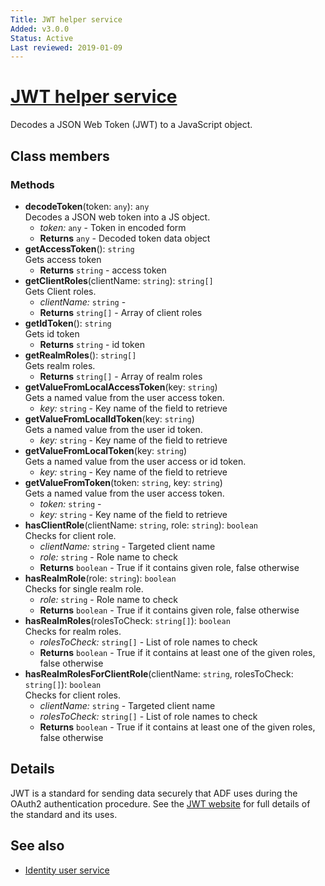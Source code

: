```yaml
---
Title: JWT helper service
Added: v3.0.0
Status: Active
Last reviewed: 2019-01-09
---
```


# [JWT helper service](../../../lib/core/src/lib/services/jwt-helper.service.ts "Defined in jwt-helper.service.ts")

Decodes a JSON Web Token (JWT) to a JavaScript object.

## Class members

### Methods

-   **decodeToken**(token: `any`): `any`<br/>
    Decodes a JSON web token into a JS object.
    -   _token:_ `any`  - Token in encoded form
    -   **Returns** `any` - Decoded token data object
-   **getAccessToken**(): `string`<br/>
    Gets access token
    -   **Returns** `string` - access token
-   **getClientRoles**(clientName: `string`): `string[]`<br/>
    Gets Client roles.
    -   _clientName:_ `string`  - 
    -   **Returns** `string[]` - Array of client roles
-   **getIdToken**(): `string`<br/>
    Gets id token
    -   **Returns** `string` - id token
-   **getRealmRoles**(): `string[]`<br/>
    Gets realm roles.
    -   **Returns** `string[]` - Array of realm roles
-   **getValueFromLocalAccessToken**(key: `string`)<br/>
    Gets a named value from the user access token.
    -   _key:_ `string`  - Key name of the field to retrieve
-   **getValueFromLocalIdToken**(key: `string`)<br/>
    Gets a named value from the user id token.
    -   _key:_ `string`  - Key name of the field to retrieve
-   **getValueFromLocalToken**(key: `string`)<br/>
    Gets a named value from the user access or id token.
    -   _key:_ `string`  - Key name of the field to retrieve
-   **getValueFromToken**(token: `string`, key: `string`)<br/>
    Gets a named value from the user access token.
    -   _token:_ `string`  - 
    -   _key:_ `string`  - Key name of the field to retrieve
-   **hasClientRole**(clientName: `string`, role: `string`): `boolean`<br/>
    Checks for client role.
    -   _clientName:_ `string`  - Targeted client name
    -   _role:_ `string`  - Role name to check
    -   **Returns** `boolean` - True if it contains given role, false otherwise
-   **hasRealmRole**(role: `string`): `boolean`<br/>
    Checks for single realm role.
    -   _role:_ `string`  - Role name to check
    -   **Returns** `boolean` - True if it contains given role, false otherwise
-   **hasRealmRoles**(rolesToCheck: `string[]`): `boolean`<br/>
    Checks for realm roles.
    -   _rolesToCheck:_ `string[]`  - List of role names to check
    -   **Returns** `boolean` - True if it contains at least one of the given roles, false otherwise
-   **hasRealmRolesForClientRole**(clientName: `string`, rolesToCheck: `string[]`): `boolean`<br/>
    Checks for client roles.
    -   _clientName:_ `string`  - Targeted client name
    -   _rolesToCheck:_ `string[]`  - List of role names to check
    -   **Returns** `boolean` - True if it contains at least one of the given roles, false otherwise

## Details

JWT is a standard for sending data securely that ADF uses during the
OAuth2 authentication procedure. See the [JWT website](https://jwt.io/)
for full details of the standard and its uses.

## See also

-   [Identity user service](identity-user.service.md)
